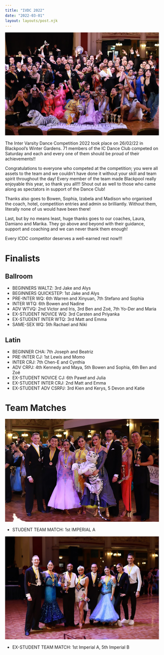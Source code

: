 ```yaml
---
title: "IVDC 2022"
date: "2022-03-01"
layout: layouts/post.njk
---
```


![IVDC 2022](images/team-photo.jpg)

The Inter Varsity Dance Competition 2022 took place on 26/02/22 in Blackpool’s Winter Gardens. 71 members of the IC Dance Club competed on Saturday and each and every one of them should be proud of their achievements!!

Congratulations to everyone who competed at the competition; you were all assets to the team and we couldn’t have done it without your skill and team spirit throughout the day! Every member of the team made Blackpool really enjoyable this year, so thank you all!!! Shout out as well to those who came along as spectators in support of the Dance Club!

Thanks also goes to Bowen, Sophia, Izabela and Madison who organised the coach, hotel, competition entries and admin so brilliantly. Without them, literally none of us would have been there!

Last, but by no means least, huge thanks goes to our coaches, Laura, Damiano and Marika. They go above and beyond with their guidance, support and coaching and we can never thank them enough!

Every ICDC competitor deserves a well-earned rest now!!!

# Finalists

## Ballroom

- BEGINNERS WALTZ: 3rd Jake and Alys
- BEGINNERS QUICKSTEP: 1st Jake and Alys
- PRE-INTER WQ: 6th Warren and Xinyuan, 7th Stefano and Sophia
- INTER WTQ: 6th Bowen and Nadine
- ADV WTVQ: 2nd Victor and Iris, 3rd Ben and Zoë, 7th Yo-Der and Maria
- EX-STUDENT NOVICE WQ: 3rd Carsten and Priyanka
- EX-STUDENT INTER WTQ: 3rd Matt and Emma
- SAME-SEX WQ: 5th Rachael and Niki

## Latin

- BEGINNER CHA: 7th Joseph and Beatriz
- PRE-INTER CJ: 1st Lewis and Momo
- INTER CRJ: 7th Chen-E and Cynthia
- ADV CRPJ: 4th Kennedy and Maya, 5th Bowen and Sophia, 6th Ben and Zoë
- EX-STUDENT NOVICE CJ: 6th Paweł and Julia
- EX-STUDENT INTER CRJ: 2nd Matt and Emma
- EX-STUDENT ADV CSRPJ: 3rd Kien and Kerys, 5 Devon and Katie

# Team Matches

![Student Team Match - Imperial A](images/student-team.jpg)

- STUDENT TEAM MATCH: 1st IMPERIAL A

![Ex-Student Team Match - Imperial A](images/ex-student-team.jpg)

- EX-STUDENT TEAM MATCH: 1st Imperial A, 5th Imperial B
